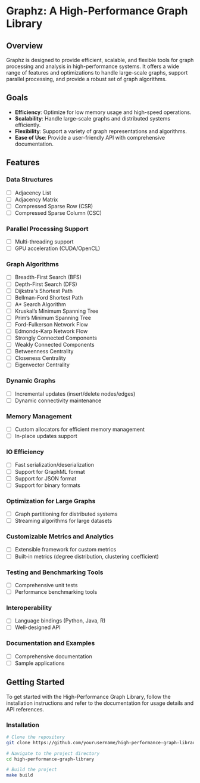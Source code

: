 # Graphz: A High-Performance Graph Library

## Overview

Graphz is designed to provide efficient, scalable, and flexible tools for graph processing and analysis in high-performance systems. It offers a wide range of features and optimizations to handle large-scale graphs, support parallel processing, and provide a robust set of graph algorithms.

## Goals

- **Efficiency**: Optimize for low memory usage and high-speed operations.
- **Scalability**: Handle large-scale graphs and distributed systems efficiently.
- **Flexibility**: Support a variety of graph representations and algorithms.
- **Ease of Use**: Provide a user-friendly API with comprehensive documentation.

## Features

### Data Structures
- [ ] Adjacency List
- [ ] Adjacency Matrix
- [ ] Compressed Sparse Row (CSR)
- [ ] Compressed Sparse Column (CSC)

### Parallel Processing Support
- [ ] Multi-threading support
- [ ] GPU acceleration (CUDA/OpenCL)

### Graph Algorithms
- [ ] Breadth-First Search (BFS)
- [ ] Depth-First Search (DFS)
- [ ] Dijkstra's Shortest Path
- [ ] Bellman-Ford Shortest Path
- [ ] A* Search Algorithm
- [ ] Kruskal’s Minimum Spanning Tree
- [ ] Prim’s Minimum Spanning Tree
- [ ] Ford-Fulkerson Network Flow
- [ ] Edmonds-Karp Network Flow
- [ ] Strongly Connected Components
- [ ] Weakly Connected Components
- [ ] Betweenness Centrality
- [ ] Closeness Centrality
- [ ] Eigenvector Centrality

### Dynamic Graphs
- [ ] Incremental updates (insert/delete nodes/edges)
- [ ] Dynamic connectivity maintenance

### Memory Management
- [ ] Custom allocators for efficient memory management
- [ ] In-place updates support

### IO Efficiency
- [ ] Fast serialization/deserialization
- [ ] Support for GraphML format
- [ ] Support for JSON format
- [ ] Support for binary formats

### Optimization for Large Graphs
- [ ] Graph partitioning for distributed systems
- [ ] Streaming algorithms for large datasets

### Customizable Metrics and Analytics
- [ ] Extensible framework for custom metrics
- [ ] Built-in metrics (degree distribution, clustering coefficient)

### Testing and Benchmarking Tools
- [ ] Comprehensive unit tests
- [ ] Performance benchmarking tools

### Interoperability
- [ ] Language bindings (Python, Java, R)
- [ ] Well-designed API

### Documentation and Examples
- [ ] Comprehensive documentation
- [ ] Sample applications

## Getting Started

To get started with the High-Performance Graph Library, follow the installation instructions and refer to the documentation for usage details and API references.

### Installation

```sh
# Clone the repository
git clone https://github.com/yourusername/high-performance-graph-library.git

# Navigate to the project directory
cd high-performance-graph-library

# Build the project
make build
